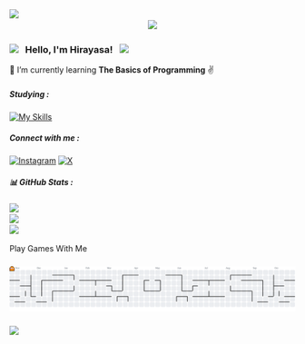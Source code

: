 <!-- ## Hi there 👋 -->
<!-- ![header](img/github-header-banner%20(1).png) -->
<img src="https://media1.tenor.com/m/TdCu1_KQmAcAAAAC/kaoruko-waguri-kaoruko.gif" width="900">

<div align="center">
  <img src="https://komarev.com/ghpvc/?username=Hirayasa747&style=for-the-badge"  />
</div>

### <img src="https://user-images.githubusercontent.com/74038190/213844263-a8897a51-32f4-4b3b-b5c2-e1528b89f6f3.png" width="25px" /> &nbsp; Hello, I'm Hirayasa! &nbsp; <img src="https://user-images.githubusercontent.com/74038190/213844263-a8897a51-32f4-4b3b-b5c2-e1528b89f6f3.png" width="25px" />







 🌱 I’m currently learning **The Basics of Programming** ✌️

##### Studying :
[![My Skills](https://skillicons.dev/icons?i=html,js,py,c,cpp,cs&perline=3)](https://skillicons.dev)

<!-- <img src="https://img.shields.io/badge/HTML5-E34F26?style=for-the-badge&logo=html5&logoColor=white" />
<img src="https://img.shields.io/badge/JavaScript-323330?style=for-the-badge&logo=javascript&logoColor=F7DF1E" />
<img src="https://img.shields.io/badge/Python-FFD43B?style=for-the-badge&logo=python&logoColor=blue" />
<img src="https://img.shields.io/badge/C%2B%2B-00599C?style=for-the-badge&logo=c%2B%2B&logoColor=white" />
<img src="https://img.shields.io/badge/C%23-239120?style=for-the-badge&logo=csharp&logoColor=white" /> -->

##### Connect with me :

[![Instagram](https://img.shields.io/badge/Instagram-%23E4405F.svg?logo=Instagram&logoColor=white)](https://instagram.com/hirayasa_) 
[![X](https://img.shields.io/badge/X-black.svg?logo=X&logoColor=white)](https://x.com/hirayasa2247) 



##### 📊 GitHub Stats :
![](https://github-readme-stats.vercel.app/api?username=Hirayasa747&theme=tokyonight&hide_border=false&include_all_commits=true&count_private=false)<br/>
![](https://nirzak-streak-stats.vercel.app/?user=Hirayasa747&theme=tokyonight&hide_border=false)<br/>
![](https://github-readme-stats.vercel.app/api/top-langs/?username=Hirayasa747&theme=tokyonight&hide_border=false&include_all_commits=true&count_private=false&layout=compact)

<!-- ##### 🏆 GitHub Trophies :
![](https://github-profile-trophy.vercel.app/?username=Hirayasa747&theme=onedark) -->


 





<p align="left">Play Games With Me</p>

###

<picture>
  <source media="(prefers-color-scheme: dark)" srcset="https://raw.githubusercontent.com/Hirayasa747/Hirayasa747/output/pacman-contribution-graph-dark.svg">
  <source media="(prefers-color-scheme: light)" srcset="https://raw.githubusercontent.com/Hirayasa747/Hirayasa747/output/pacman-contribution-graph.svg">
  <img alt="pacman contribution graph" src="https://raw.githubusercontent.com/Hirayasa747/Hirayasa747/output/pacman-contribution-graph.svg">
</picture>

###







<img src="https://media1.tenor.com/m/gL4YvP_j5XUAAAAd/waguri-the-fragrant-flower-blooms-with-dignity.gif" width="900">



